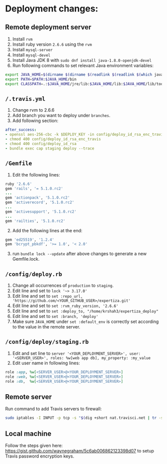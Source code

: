 # Deployment changes:

## Remote deployment server

1. Install `rvm`
2. Install ruby version `2.6.6` using the `rvm`
3. Install `mysql-server`
4. Install `mysql-devel`
5. Install Java JDK 8 with `sudo dnf install java-1.8.0-openjdk-devel`
6. Run following commands to set relevant Java environment variables:

```bash
export JAVA_HOME=$(dirname $(dirname $(readlink $(readlink $(which javac)))))
export PATH=$PATH:$JAVA_HOME/bin
export CLASSPATH=.:$JAVA_HOME/jre/lib:$JAVA_HOME/lib:$JAVA_HOME/lib/tools.jar
```

## `/.travis.yml`

1. Change rvm to 2.6.6
2. Add branch you want to deploy under `branches`.
3. Add following section:
```yml
after_success:
- openssl aes-256-cbc -k $DEPLOY_KEY -in config/deploy_id_rsa_enc_travis -d -a -out config/deploy_id_rsa
- chmod 400 config/deploy_id_rsa_enc_travis
- chmod 400 config/deploy_id_rsa
- bundle exec cap staging deploy --trace
```

## `/Gemfile`

1. Edit the following lines:
```ruby
ruby '2.6.6'
gem 'rails', '= 5.1.0.rc2'
...
gem 'actionpack', '5.1.0.rc2'
gem 'activerecord', '5.1.0.rc2'
...
gem 'activesupport', '5.1.0.rc2'
...
gem 'railties', '5.1.0.rc2'
```

2. Add the following lines at the end:
```ruby
gem 'ed25519', '1.2.4'
gem 'bcrypt_pbkdf', '>= 1.0', '< 2.0'
```

3. run `bundle lock --update` after above changes to generate a new Gemfile.lock.

## `/config/deploy.rb`

1. Change all occurrences of `production` to `staging`.
2. Edit line and set to `lock '~> 3.17.0'`
3. Edit line and set to `set :repo_url, 'https://github.com/<YOUR_GITHUB_USER>/expertiza.git'`
4. Edit line and set to `set :rvm_ruby_version, '2.6.6'`
5. Edit line and set to `set :deploy_to, "/home/krshah3/expertiza_deploy"`
6. Edit line and set to `set :branch, 'deploy'`
7. Make sure `JAVA_HOME` under `set :default_env` is correctly set according to the value in the remote server.

## `/config/deploy/staging.rb`

1. Edit and set line to `server '<YOUR_DEPLOYMENT_SERVER>', user: '<SERVER_USER>', roles: %w[web app db], my_property: :my_value`
2. Edit user name in following lines:
```ruby
role :app, %w[<SERVER_USER>@<YOUR_DEPLOYMENT_SERVER>]
role :web, %w[<SERVER_USER>@<YOUR_DEPLOYMENT_SERVER>]
role :db,  %w[<SERVER_USER>@<YOUR_DEPLOYMENT_SERVER>]
```

## Remote server

Run command to add Travis servers to firewall:

```bash
sudo iptables -I INPUT -p tcp -s "$(dig +short nat.travisci.net | tr -s '\r\n' ',' | sed -e 's/,$/\n/')" --dport 22 -j ACCEPT
```

## Local machine

Follow the steps given here: https://gist.github.com/waynegraham/5c6ab006862123398d07 to setup Travis password encryption keys.
